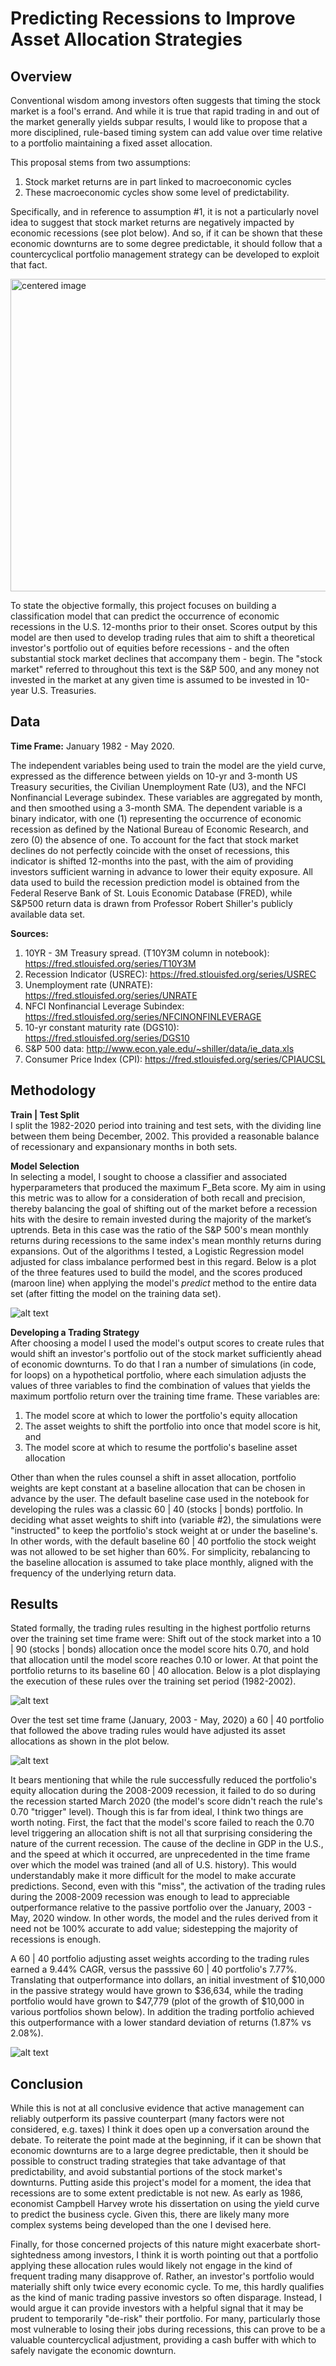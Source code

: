 # Predicting Recessions to Improve Asset Allocation Strategies


Overview
---
Conventional wisdom among investors often suggests that timing the stock market is a fool's errand. And while it is true that rapid trading in and out of the market generally yields subpar results, I would like to propose that a more disciplined, rule-based timing system can add value over time relative to a portfolio maintaining a fixed asset allocation. 

This proposal stems from two assumptions:  
1. Stock market returns are in part linked to macroeconomic cycles 
2. These macroeconomic cycles show some level of predictability. 

Specifically, and in reference to assumption #1, it is not a particularly novel idea to suggest that stock market returns are negatively impacted by economic recessions (see plot below). And so, if it can be shown that these economic downturns are to some degree predictable, it should follow that a countercyclical portfolio management strategy can be developed to exploit that fact. 

<img src="https://github.com/ErickDWalker/Recession_Prediction/blob/master/img/S&P500_returns.png" alt="centered image" width="900" height="500">

To state the objective formally, this project focuses on building a classification model that can predict the occurrence of economic recessions in the U.S. 12-months prior to their onset. Scores output by this model are then used to develop trading rules that aim to shift a theoretical investor's portfolio out of equities before recessions - and the often substantial stock market declines that accompany them - begin. The "stock market" referred to throughout this text is the S&P 500, and any money not invested in the market at any given time is assumed to be invested in 10-year U.S. Treasuries.  


Data
---
**Time Frame:** January 1982 - May 2020.

The independent variables being used to train the model are the yield curve, expressed as the difference between yields on 10-yr and 3-month US Treasury securities, the Civilian Unemployment Rate (U3), and the NFCI Nonfinancial Leverage subindex. These variables are aggregated by month, and then smoothed using a 3-month SMA. The dependent variable is a binary indicator, with one (1) representing the occurrence of economic recession as defined by the National Bureau of Economic Research, and zero (0) the absence of one. To account for the fact that stock market declines do not perfectly coincide with the onset of recessions, this indicator is shifted 12-months into the past, with the aim of providing investors sufficient warning in advance to lower their equity exposure. All data used to build the recession prediction model is obtained from the Federal Reserve Bank of St. Louis Economic Database (FRED), while S&P500 return data is drawn from Professor Robert Shiller's publicly available data set. 

**Sources:**
1. 10YR - 3M Treasury spread. (T10Y3M column in notebook):  https://fred.stlouisfed.org/series/T10Y3M 
2. Recession Indicator (USREC): https://fred.stlouisfed.org/series/USREC 
3. Unemployment rate (UNRATE):  https://fred.stlouisfed.org/series/UNRATE
4. NFCI Nonfinancial Leverage Subindex: https://fred.stlouisfed.org/series/NFCINONFINLEVERAGE
5. 10-yr constant maturity rate (DGS10): https://fred.stlouisfed.org/series/DGS10
6. S&P 500 data: http://www.econ.yale.edu/~shiller/data/ie_data.xls
7. Consumer Price Index (CPI): https://fred.stlouisfed.org/series/CPIAUCSL 


Methodology
---
**Train | Test Split**  
I split the 1982-2020 period into training and test sets, with the dividing line between them being December, 2002. This provided a reasonable balance of recessionary and expansionary months in both sets.

**Model Selection**  
In selecting a model, I sought to choose a classifier and associated hyperparameters that produced the maximum F_Beta score. My aim in using this metric was to allow for a consideration of both recall and precision, thereby balancing the goal of shifting out of the market before a recession hits with the desire to remain invested during the majority of the market’s uptrends. Beta in this case was the ratio of the S&P 500's mean monthly returns during recessions to the same index's mean monthly returns during expansions. Out of the algorithms I tested, a Logistic Regression model adjusted for class imbalance performed best in this regard. Below is a plot of the three features used to build the model, and the scores produced (maroon line) when applying the model's *predict* method to the entire data set (after fitting the model on the training data set).

![alt text](https://github.com/ErickDWalker/Recession_Prediction/blob/master/img/Logistic_Regression_Output.png?raw=true)

**Developing a Trading Strategy**  
After choosing a model I used the model's output scores to create rules that would shift an investor's portfolio out of the stock market sufficiently ahead of economic downturns. To do that I ran a number of simulations (in code, for loops) on a hypothetical portfolio, where each simulation adjusts the values of three variables to find the combination of values that yields the maximum portfolio return over the training time frame. These variables are:
1. The model score at which to lower the portfolio's equity allocation
2. The asset weights to shift the portfolio into once that model score is hit, and
3. The model score at which to resume the portfolio's baseline asset allocation 

Other than when the rules counsel a shift in asset allocation, portfolio weights are kept constant at a baseline allocation that can be chosen in advance by the user. The default baseline case used in the notebook for developing the rules was a classic 60 | 40 (stocks | bonds) portfolio. In deciding what asset weights to shift into (variable #2), the simulations were "instructed" to keep the portfolio's stock weight at or under the baseline's. In other words, with the default baseline 60 | 40 portfolio the stock weight was not allowed to be set higher than 60%. For simplicity, rebalancing to the baseline allocation is assumed to take place monthly, aligned with the frequency of the underlying return data.


Results
---
Stated formally, the trading rules resulting in the highest portfolio returns over the training set time frame were: Shift out of the stock market into a 10 | 90 (stocks | bonds) allocation once the model score hits 0.70, and hold that allocation until the model score reaches 0.10 or lower. At that point the portfolio returns to its baseline 60 | 40 allocation. Below is a plot displaying the execution of these rules over the training set period (1982-2002).

![alt text](https://github.com/ErickDWalker/Recession_Prediction/blob/master/img/portfolio_weights_60:40_return_train.png?raw=true)

Over the test set time frame (January, 2003 - May, 2020) a 60 | 40 portfolio that followed the above trading rules would have adjusted its asset allocations as shown in the plot below.

![alt text](https://github.com/ErickDWalker/Recession_Prediction/blob/master/img/portfolio_weights_60:40_return_test.png?raw=true)

It bears mentioning that while the rule successfully reduced the portfolio's equity allocation during the 2008-2009 recession,  it failed to do so during the recession started March 2020 (the model's score didn't reach the rule's 0.70 "trigger" level). Though this is far from ideal, I think two things are worth noting. First, the fact that the model's score failed to reach the 0.70 level triggering an allocation shift is not all that surprising considering the nature of the current recession. The cause of the decline in GDP in the U.S., and the speed at which it occurred, are unprecedented in the time frame over which the model was trained (and all of U.S. history). This would understandably make it more difficult for the model to make accurate predictions. Second, even with this "miss", the activation of the trading rules during the 2008-2009 recession was enough to lead to appreciable outperformance relative to the passive portfolio over the January, 2003 - May, 2020 window. In other words, the model and the rules derived from it need not be 100% accurate to add value; sidestepping the majority of recessions is enough.  

A 60 | 40 portfolio adjusting asset weights according to the trading rules earned a 9.44% CAGR, versus the passsive 60 | 40 portfolio's 7.77%. Translating that outperformance into dollars, an initial investment of $10,000 in the passive strategy would have grown to $36,634, while the trading portfolio would have grown to $47,779 (plot of the growth of $10,000 in various portfolios shown below). In addition the trading portfolio achieved this outperformance with a lower standard deviation of returns (1.87% vs 2.08%).  


![alt text](https://github.com/ErickDWalker/Recession_Prediction/blob/master/img/60:40_test.png?raw=true)

Conclusion
---
While this is not at all conclusive evidence that active management can reliably outperform its passive counterpart (many factors were not considered, e.g. taxes) I think it does open up a conversation around the debate. To reiterate the point made at the beginning, if it can be shown that economic downturns are to a large degree predictable, then it should be possible to construct trading strategies that take advantage of that predictability, and avoid substantial portions of the stock market's downturns. Putting aside this project's model for a moment, the idea that recessions are to some extent predictable is not new. As early as 1986, economist Campbell Harvey wrote his dissertation on using the yield curve to predict the business cycle. Given this, there are likely many more complex systems being developed than the one I devised here. 

Finally, for those concerned projects of this nature might exacerbate short-sightedness among investors, I think it is worth pointing out that a portfolio applying these allocation rules would likely not engage in the kind of frequent trading many disapprove of. Rather, an investor's portfolio would materially shift only twice every economic cycle. To me, this hardly qualifies as the kind of manic trading passive investors so often disparage. Instead, I would argue it can provide investors with a helpful signal that it may be prudent to temporarily "de-risk" their portfolio. For many, particularly those most vulnerable to losing their jobs during recessions, this can prove to be a valuable countercyclical adjustment, providing a cash buffer with which to safely navigate the economic downturn.
